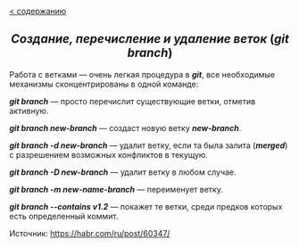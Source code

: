 [< содержанию](./readme.md)

## <center> *Cоздание, перечисление и удаление веток* (___git branch___) </center>

Работа с ветками — очень легкая процедура в ***git***, все необходимые механизмы
сконцентрированы в одной команде:

***git branch*** — просто перечислит существующие ветки, отметив активную.

***git branch new-branch*** — создаст новую ветку ***new-branch***.

***git branch -d new-branch*** — удалит ветку, если та была залита (***merged***) с разрешением возможных конфликтов в текущую.

***git branch -D new-branch*** — удалит ветку в любом случае.

***git branch -m new-name-branch*** — переименует ветку.


***git branch --contains v1.2*** — покажет те ветки, среди предков которых есть
определенный коммит.

Источник: https://habr.com/ru/post/60347/